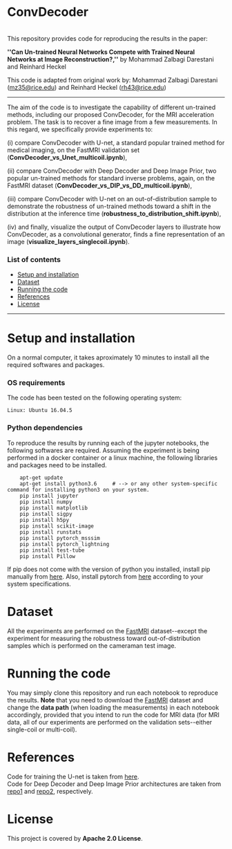 # ConvDecoder

<br>
This repository provides code for reproducing the results in the paper:

**''Can Un-trained Neural Networks Compete with Trained Neural Networks at Image Reconstruction?,''** by Mohammad Zalbagi Darestani and Reinhard Heckel

This code is adapted from original work by: Mohammad Zalbagi Darestani (mz35@rice.edu) and Reinhard Heckel (rh43@rice.edu)
***

The aim of the code is to investigate the capability of different un-trained methods, including our proposed ConvDecoder, for the MRI acceleration problem. The task is to recover a fine image from a few measurements. In this regard, we specifically provide experiments to: 

(i) compare ConvDecoder with U-net, a standard popular trained method for medical imaging, on the FastMRI validation set (**ConvDecoder_vs_Unet_multicoil.ipynb**), 

(ii) compare ConvDecoder with Deep Decoder and Deep Image Prior, two popular un-trained methods for standard inverse problems, again, on the FastMRI dataset (**ConvDecoder_vs_DIP_vs_DD_multicoil.ipynb**),

(iii) compare ConvDecoder with U-net on an out-of-distribution sample to demonstrate the robustness of un-trained methods toward a shift in the distribution at the inference time (**robustness_to_distribution_shift.ipynb**), 

(iv) and finally, visualize the output of ConvDecoder layers to illustrate how ConvDecoder, as a convolutional generator, finds a fine representation of an image (**visualize_layers_singlecoil.ipynb**).

### List of contents
* [Setup and installation](#Setup-and-installation) <br>
* [Dataset](#Dataset) <br>
* [Running the code](#Running-the-code) <br>
* [References](#References) <br>
* [License](#License)
***

# Setup and installation
On a normal computer, it takes aproximately 10 minutes to install all the required softwares and packages.

### OS requirements
The code has been tested on the following operating system:

	Linux: Ubuntu 16.04.5

### Python dependencies
To reproduce the results by running each of the jupyter notebooks, the following softwares are required. Assuming the experiment is being performed in a docker container or a linux machine, the following libraries and packages need to be installed.

        apt-get update
        apt-get install python3.6     # --> or any other system-specific command for installing python3 on your system.
		pip install jupyter
		pip install numpy
		pip install matplotlib
		pip install sigpy
		pip install h5py
		pip install scikit-image
		pip install runstats
		pip install pytorch_msssim
		pip install pytorch_lightning
		pip install test-tube
		pip install Pillow
		
If pip does not come with the version of python you installed, install pip manually from [here](https://ehmatthes.github.io/pcc/chapter_12/installing_pip.html). Also, install pytorch from [here](https://pytorch.org/) according to your system specifications. 

# Dataset
All the experiments are performed on the [FastMRI](https://fastmri.org/dataset) dataset--except the experiment for measuring the robustness toward out-of-distribution samples which is performed on the cameraman test image.

# Running the code
You may simply clone this repository and run each notebook to reproduce the results. **Note** that you need to download the [FastMRI](https://fastmri.org/dataset) dataset and change the **data path** (when loading the measurements) in each notebook accordingly, provided that you intend to run the code for MRI data (for MRI data, all of our experiments are performed on the validation sets--either single-coil or multi-coil).

# References
Code for training the U-net is taken from [here](https://github.com/facebookresearch/fastMRI/tree/master/models/unet). <br>
Code for Deep Decoder and Deep Image Prior architectures are taken from [repo1](https://github.com/reinhardh/supplement_deep_decoder) and [repo2](https://github.com/DmitryUlyanov/deep-image-prior), respectively.

# License
This project is covered by **Apache 2.0 License**.
